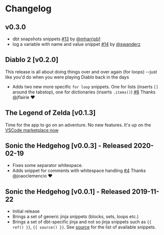 # Changelog

## v0.3.0
- dbt snapshots snippets [#13](https://github.com/bastienboutonnet/vscode-dbt/pull/13) by [@mharrisb1](https://github.com/mharrisb1)
- log a variable with name and value snippet [#14](https://github.com/bastienboutonnet/vscode-dbt/pull/14) by [@swanderz](https://github.com/swanderz)

## Diablo 2 [v0.2.0]
This release is all about doing things over and over again (for loops) --just like you'd do when you were playing Diablo back in the days
- Adds two new more specific `for loop` snippets. One for lists (inserts `[]` around the tabstop), one for dictionaries (inserts `.items()`) [#8](https://github.com/bastienboutonnet/vscode-dbt/pull/8) Thanks @jflairie ❤️

## The Legend of Zelda [v0.1.3]
Time for the app to go on an adventure. No new features. It's up on the [VSCode marketplace now](https://marketplace.visualstudio.com/items?itemName=bastienboutonnet.vscode-dbt)

## Sonic the Hedgehog [v0.0.3] - Released 2020-02-19
- Fixes some separator whitespace.
- Adds snippet for comments with whitespace handling [#4](https://github.com/bastienboutonnet/vscode-dbt/pull/4) Thanks @joaoclemencio ❤️

## Sonic the Hedgehog [v0.0.1] - Released 2019-11-22

- Initial release
- Brings a set of generic jinja snippets (blocks, sets, loops etc.)
- Brings a set of dbt-specific jinja and not so jinja snippets such as `{{ ref() }}`, `{{ source() }}`. See [source](./snippets/snippets.json) for the list of available snippets.
